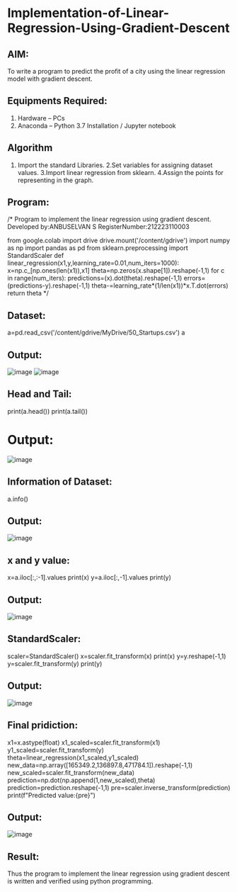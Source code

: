 # Implementation-of-Linear-Regression-Using-Gradient-Descent

## AIM:
To write a program to predict the profit of a city using the linear regression model with gradient descent.

## Equipments Required:
1. Hardware – PCs
2. Anaconda – Python 3.7 Installation / Jupyter notebook

## Algorithm

1. Import the standard Libraries.
2.Set variables for assigning dataset values.
3.Import linear regression from sklearn.
4.Assign the points for representing in the graph.

## Program:

/*
Program to implement the linear regression using gradient descent.
Developed by:ANBUSELVAN S
RegisterNumber:212223110003

from google.colab import drive
drive.mount('/content/gdrive')
import numpy as np
import pandas as pd
from sklearn.preprocessing import StandardScaler
def linear_regression(x1,y,learning_rate=0.01,num_iters=1000):
  x=np.c_[np.ones(len(x1)),x1]
  theta=np.zeros(x.shape[1]).reshape(-1,1)
  for c in range(num_iters):
    predictions=(x).dot(theta).reshape(-1,1)
    errors=(predictions-y).reshape(-1,1)
    theta-=learning_rate*(1/len(x1))*x.T.dot(errors)
    return theta 
*/

## Dataset:

a=pd.read_csv('/content/gdrive/MyDrive/50_Startups.csv')
a

## Output:
![image](https://github.com/user-attachments/assets/36c44145-16a6-4fa1-b74d-40d78f5b3064)
![image](https://github.com/user-attachments/assets/2246898d-153f-4fc2-8b30-e228694bb9e4)



## Head and Tail:

print(a.head())
print(a.tail())

# Output:
![image](https://github.com/user-attachments/assets/ad888cde-8c02-4cd2-97f3-d9c0e401d69d)

## Information of Dataset:

a.info()

## Output:
![image](https://github.com/user-attachments/assets/7520c762-2bc8-4c37-8aff-b9f6ea590b57)

## x and y value:

x=a.iloc[:,:-1].values
print(x)
y=a.iloc[:,-1].values
print(y)

## Output:
![image](https://github.com/user-attachments/assets/449058e2-69c7-4a4b-817b-96f95251500b)

## StandardScaler:

scaler=StandardScaler()
x=scaler.fit_transform(x)
print(x)
y=y.reshape(-1,1)
y=scaler.fit_transform(y)
print(y)


## Output:
![image](https://github.com/user-attachments/assets/2c4c43bc-da9d-44a0-93ac-f8439aea5850)

## Final pridiction:

x1=x.astype(float)
x1_scaled=scaler.fit_transform(x1)
y1_scaled=scaler.fit_transform(y)
theta=linear_regression(x1_scaled,y1_scaled)
new_data=np.array([165349.2,136897.8,471784.1]).reshape(-1,1)
new_scaled=scaler.fit_transform(new_data)
prediction=np.dot(np.append(1,new_scaled),theta)
prediction=prediction.reshape(-1,1)
pre=scaler.inverse_transform(prediction)
print(f"Predicted value:{pre}")

## Output:
![image](https://github.com/user-attachments/assets/96d08bd6-7f9f-4dcb-8376-3a9f417ad6b3)
## Result:
Thus the program to implement the linear regression using gradient descent is written and verified using python programming.

